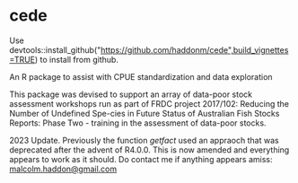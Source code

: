 # cede
Use devtools::install_github("https://github.com/haddonm/cede",build_vignettes=TRUE)  to install from github. 

An R package to assist with CPUE standardization and data exploration

This package was devised to support an array of data-poor stock assessment workshops run as part of FRDC project 2017/102: Reducing the Number of Undefined Spe-cies in Future Status of Australian Fish Stocks Reports: Phase Two - training in the assessment of data-poor stocks.


2023 Update. Previously the function _getfact_ used an appraoch that was deprecated after the advent of R4.0.0. This is now amended and everything appears to work as it should. Do contact me if anything appears amiss: malcolm.haddon@gmail.com 


